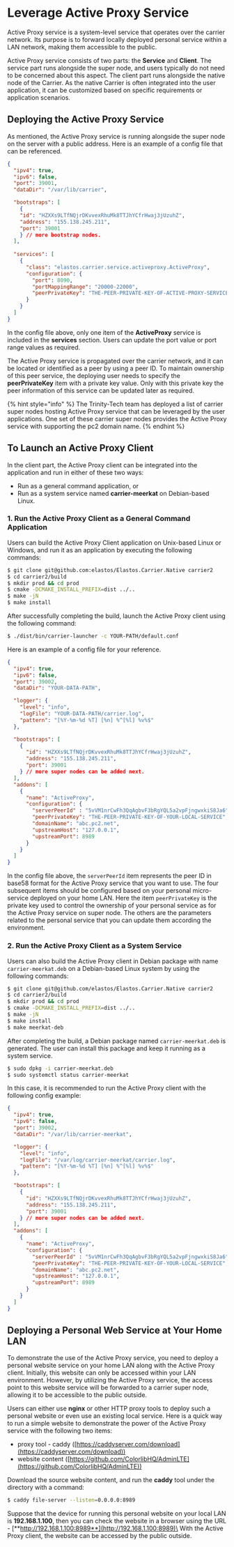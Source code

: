 # Leverage Active Proxy Service

Active Proxy service is a system-level service that operates over the carrier network. Its purpose is to forward locally deployed personal service within a LAN network, making them accessible to the public.

Active Proxy service consists of two parts: the **Service** and **Client**. The service part runs alongside the super node, and users typically do not need to be concerned about this aspect. The client part runs alongside the native node of the Carrier. As the native Carrier is often integrated into the user application, it can be customized based on specific requirements or application scenarios.

## Deploying the Active Proxy Service

As mentioned, the Active Proxy service is running alongside the super node on the server with a public address. Here is an example of a config file that can be referenced.

```json
{
  "ipv4": true,
  "ipv6": false,
  "port": 39001,
  "dataDir": "/var/lib/carrier",

  "bootstraps": [
    {
	"id": "HZXXs9LTfNQjrDKvvexRhuMk8TTJhYCfrHwaj3jUzuhZ",
	"address": "155.138.245.211",
	"port": 39001
    } // more bootstrap nodes. 
  ],
  
  "services": [
    {
      "class": "elastos.carrier.service.activeproxy.ActiveProxy",
      "configuration": {
        "port": 8090,
        "portMappingRange": "20000-22000",
        "peerPrivateKey": "THE-PEER-PRIVATE-KEY-OF-ACTIVE-PROXY-SERVICE",
      } 
    }
  ]
}
```

In the config file above, only one item of the **ActiveProxy** service is included in the **services** section. Users can update the port value or port range values as required.

The Active Proxy service is propagated over the carrier network, and it can be located or identified as a peer by using a peer ID. To maintain ownership of this peer service, the deploying user needs to specify the **peerPrivateKey** item with a private key value. Only with this private key the peer information of this service can be updated later as required.

{% hint style="info" %}
The Trinity-Tech team has deployed a list of carrier super nodes hosting Active Proxy service that can be leveraged by the user applications. One set of these carrier super nodes provides the Active Proxy service with supporting the pc2 domain name. &#x20;
{% endhint %}

## To Launch an Active Proxy Client

In the client part, the Active Proxy client can be integrated into the application and run in either of these two ways:

* Run as a general command application, or
* Run as a system service named **carrier-meerkat** on Debian-based Linux.

### 1. Run the Active Proxy Client as a General Command Application&#x20;

Users can build the Active Proxy Client application on Unix-based Linux or Windows, and run it as an application by executing the following commands:

```bash
$ git clone git@github.com:elastos/Elastos.Carrier.Native carrier2
$ cd carrier2/build
$ mkdir prod && cd prod
$ cmake -DCMAKE_INSTALL_PREFIX=dist ../..
$ make -jN
$ make install
```

After successfully completing the build, launch the Active Proxy client using the following command:

```sh
$ ./dist/bin/carrier-launcher -c YOUR-PATH/default.conf
```

Here is an example of a config file for your reference.

```json
{
  "ipv4": true,
  "ipv6": false,
  "port": 39002,
  "dataDir": "YOUR-DATA-PATH",

  "logger": {
    "level": "info",
    "logFile": "YOUR-DATA-PATH/carrier.log",
    "pattern": "[%Y-%m-%d %T] [%n] %^[%l] %v%$"
  },

  "bootstraps": [
    {
      "id": "HZXXs9LTfNQjrDKvvexRhuMk8TTJhYCfrHwaj3jUzuhZ",
      "address": "155.138.245.211",
      "port": 39001
    } // more super nodes can be added next.
  ],
  "addons": [
    {
      "name": "ActiveProxy",
      "configuration": {
        "serverPeerId" : "5vVM1nrCwFh3QqAgbvF3bRgYQL5a2vpFjngwxkiS8Ja6",
        "peerPrivateKey": "THE-PEER-PRIVATE-KEY-OF-YOUR-LOCAL-SERVICE",
        "domainName": "abc.pc2.net",
        "upstreamHost": "127.0.0.1",
        "upstreamPort": 8989
      }
    }
  ]
}
```

In the config file above, the `serverPeerId` item represents the peer ID in base58 format for the Active Proxy service that you want to use. The four subsequent items should be configured based on your personal micro-service deployed on your home LAN. Here the item `peerPrivateKey` is the private key used to control the ownership of your personal service as for the Active Proxy service on super node. The others are the parameters related to the personal service that you can update them according the environment.

### 2. Run the Active Proxy Client as a System Service

Users can also build the Active Proxy client in Debian package with name `carrier-meerkat.deb` on a Debian-based Linux system by using the following commands:

```bash
$ git clone git@github.com/elastos/Elastos.Carrier.Native carrier2
$ cd carrier2/build
$ mkdir prod && cd prod
$ cmake -DCMAKE_INSTALL_PREFIX=dist ../..
$ make -jN
$ make install
$ make meerkat-deb

```

After completing the build, a Debian package named `carrier-meerkat.deb` is generated. The user can install this package and keep it running as a system service.

```bash
$ sudo dpkg -i carrier-meerkat.deb
$ sudo systemctl status carrier-meerkat
```

In this case, it is recommended to run the Active Proxy client with the following config example:

```json
{
  "ipv4": true,
  "ipv6": false,
  "port": 39002,
  "dataDir": "/var/lib/carrier-meerkat",

  "logger": {
    "level": "info",
    "logFile": "/var/log/carrier-meerkat/carrier.log",
    "pattern": "[%Y-%m-%d %T] [%n] %^[%l] %v%$"
  },

  "bootstraps": [
    {
      "id": "HZXXs9LTfNQjrDKvvexRhuMk8TTJhYCfrHwaj3jUzuhZ",
      "address": "155.138.245.211",
      "port": 39001
    } // more super nodes can be added next.
  ],
  "addons": [
    {
      "name": "ActiveProxy",
      "configuration": {
        "serverPeerId" : "5vVM1nrCwFh3QqAgbvF3bRgYQL5a2vpFjngwxkiS8Ja6",
        "peerPrivateKey": "THE-PEER-PRIVATE-KEY-OF-YOUR-LOCAL-SERVICE",
        "domainName": "abc.pc2.net",
        "upstreamHost": "127.0.0.1",
        "upstreamPort": 8989
      }
    }
  ]
}
```

## Deploying a Personal Web Service at Your Home LAN

To demonstrate the use of the Active Proxy service, you need to deploy a personal website service on your home LAN along with the Active Proxy client. Initially, this website can only be accessed within your LAN environment. However, by utilizing the Active Proxy service, the access point to this website service will be forwarded to a carrier super node, allowing it to be accessible to the public outside.

Users can either use **nginx** or other HTTP proxy tools to deploy such a personal website or even use an existing local service. Here is a quick way to run a simple website to demonstrate the power of the Active Proxy service with the following two items:

* proxy tool - caddy ([https://caddyserver.com/download](https://caddyserver.com/download))
* website content ([https://github.com/ColorlibHQ/AdminLTE](https://github.com/ColorlibHQ/AdminLTE))

Download the source website content, and run the **caddy** tool under the directory with a command:

```bash
$ caddy file-server --listen=0.0.0.0:8989
```

Suppose that the device for running this personal website on your local LAN is **192.168.1.100**, then you can check the website in a browser using the URL - [**http://192.168.1.100:8989**](http://192.168.1.100:8989)\
With the Active Proxy client, the website can be accessed by the public outside.
